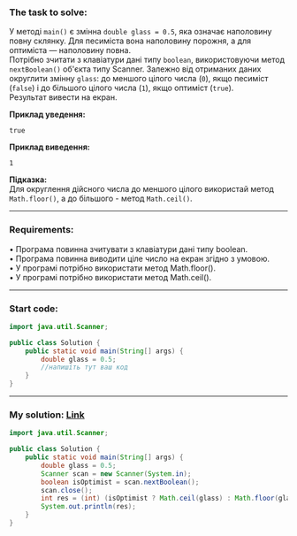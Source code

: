 ### **The task to solve:**  

У методі `main()` є змінна `double glass = 0.5`, яка означає наполовину повну склянку. Для песиміста вона наполовину порожня, а для оптиміста — наполовину повна.  
Потрібно зчитати з клавіатури дані типу `boolean`, використовуючи метод `nextBoolean()` об'єкта типу Scanner. Залежно від отриманих даних округлити змінну `glass`: до меншого цілого числа (`0`), якщо песиміст (`false`) і до більшого цілого числа (`1`), якщо оптиміст (`true`).  
Результат вивести на екран.

**Приклад уведення:**
```
true
```

**Приклад виведення:**
```
1
```

**Підказка:**  
Для округлення дійсного числа до меншого цілого використай метод `Math.floor()`, а до більшого - метод `Math.ceil()`.

---

### **Requirements:**  

• Програма повинна зчитувати з клавіатури дані типу boolean.  
• Програма повинна виводити ціле число на екран згідно з умовою.  
• У програмі потрібно використати метод Math.floor().  
• У програмі потрібно використати метод Math.ceil().

---

### **Start code:**  

```java
import java.util.Scanner;

public class Solution {
    public static void main(String[] args) {
        double glass = 0.5;
        //напишіть тут ваш код
    }
}
```

---

### **My solution: [Link](./src/Solution.java)**  

```java
import java.util.Scanner;

public class Solution {
    public static void main(String[] args) {
        double glass = 0.5;
        Scanner scan = new Scanner(System.in);
        boolean isOptimist = scan.nextBoolean();
        scan.close();
        int res = (int) (isOptimist ? Math.ceil(glass) : Math.floor(glass));
        System.out.println(res);
    }
}
```
